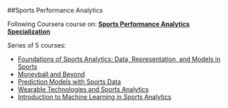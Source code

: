 ##Sports Performance Analytics

Following Coursera course on: [**Sports Performance Analytics Specialization**](https://www.coursera.org/specializations/sports-analytics#courses)

Series of 5 courses:
* [Foundations of Sports Analytics: Data, Representation, and Models in Sports](https://www.coursera.org/learn/foundations-sports-analytics?specialization=sports-analytics)
* [Moneyball and Beyond](https://www.coursera.org/learn/moneyball-and-beyond?specialization=sports-analytics)
* [Prediction Models with Sports Data](https://www.coursera.org/learn/prediction-models-sports-data?specialization=sports-analytics)
* [Wearable Technologies and Sports Analytics](https://www.coursera.org/learn/wearable-technologies?specialization=sports-analytics)
* [Introduction to Machine Learning in Sports Analytics](https://www.coursera.org/learn/machine-learning-sports-analytics?specialization=sports-analytics)